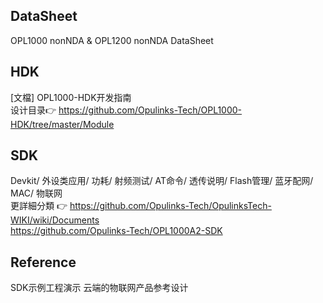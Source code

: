 ## DataSheet  
 OPL1000 nonNDA & OPL1200 nonNDA DataSheet
## HDK
[文檔] OPL1000-HDK开发指南  
设计目录:point_right: https://github.com/Opulinks-Tech/OPL1000-HDK/tree/master/Module  

## SDK  
Devkit/ 外设类应用/ 功耗/ 射频测试/ AT命令/ 透传说明/  Flash管理/ 蓝牙配网/ MAC/ 物联网  
更詳細分類 :point_right: https://github.com/Opulinks-Tech/OpulinksTech-WIKI/wiki/Documents  
https://github.com/Opulinks-Tech/OPL1000A2-SDK  

## Reference
SDK示例工程演示
云端的物联网产品参考设计
